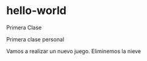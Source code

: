 # hello-world
Primera Clase

Primera clase personal

Vamos a realizar un nuevo juego.
Eliminemos la nieve
